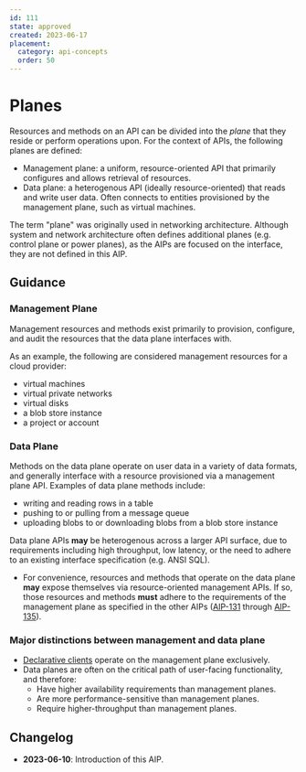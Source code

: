 ```yaml
---
id: 111
state: approved
created: 2023-06-17
placement:
  category: api-concepts
  order: 50
---
```


# Planes

Resources and methods on an API can be divided into the *plane* that they reside
or perform operations upon. For the context of APIs, the following planes are
defined:

- Management plane: a uniform, resource-oriented API that primarily
  configures and allows retrieval of resources.
- Data plane: a heterogenous API (ideally resource-oriented) that reads and
  write user data. Often connects to entities provisioned by the management
  plane, such as virtual machines.

The term "plane" was originally used in networking architecture. Although system
and network architecture often defines additional planes (e.g. control plane or
power planes), as the AIPs are focused on the interface, they are not defined in
this AIP.

## Guidance

### Management Plane

Management resources and methods exist primarily to provision, configure, and
audit the resources that the data plane interfaces with.

As an example, the following are considered management resources for a cloud
provider:

- virtual machines
- virtual private networks
- virtual disks
- a blob store instance
- a project or account

### Data Plane

Methods on the data plane operate on user data in a variety of data formats, and
generally interface with a resource provisioned via a management plane API.
Examples of data plane methods include:

- writing and reading rows in a table
- pushing to or pulling from a message queue
- uploading blobs to or downloading blobs from a blob store instance

Data plane APIs **may** be heterogenous across a larger API surface, due to
requirements including high throughput, low latency, or the need to adhere to an
existing interface specification (e.g. ANSI SQL).

- For convenience, resources and methods that operate on the data plane **may**
expose themselves via resource-oriented management APIs. If so, those resources
and methods **must** adhere to the requirements of the management plane as
specified in the other AIPs ([AIP-131][] through [AIP-135][]).

### Major distinctions between management and data plane

- [Declarative clients][] operate on the management plane exclusively.
- Data planes are often on the critical path of user-facing functionality, and
  therefore:
  - Have higher availability requirements than management planes.
  - Are more performance-sensitive than management planes.
  - Require higher-throughput than management planes.


[AIP-131]: ./0131.md
[AIP-135]: ./0135.md
[Declarative clients]: ./0009.md#declarative-clients

## Changelog

- **2023-06-10**: Introduction of this AIP.
